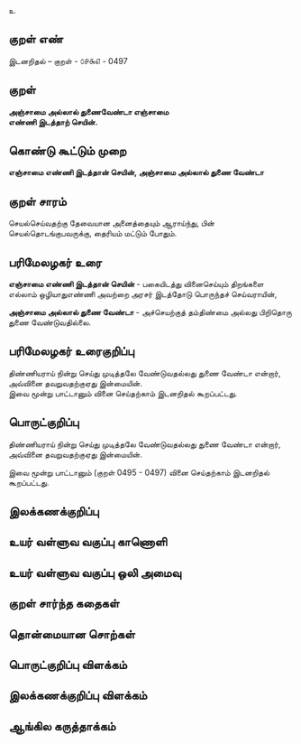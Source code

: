 உ

## குறள் எண் 

இடனறிதல்  – குறள் - ௦௪௯௭ - 0497  

## குறள் 

**அஞ்சாமை அல்லால் துணைவேண்டா எஞ்சாமை  
எண்ணி இடத்தாற் செயின்.**

## கொண்டு கூட்டும் முறை

**எஞ்சாமை எண்ணி இடத்தான் செயின், அஞ்சாமை அல்லால் துணை வேண்டா**

## குறள் சாரம் 

செயல்செய்வதற்கு தேவையான அனைத்தையும் ஆராய்ந்து, பின் செயல்தொடங்குபவருக்கு, தைரியம் மட்டும் போதும்.  

## பரிமேலழகர் உரை

**எஞ்சாமை எண்ணி இடத்தான் செயின்** - பகையிடத்து வினைசெய்யும் திறங்களை எல்லாம் ஒழியாதுஎண்ணி அவற்றை அரசர் இடத்தோடு பொருந்தச் செய்வராயின்,  

**அஞ்சாமை அல்லால் துணை வேண்டா** - அச்செயற்குத் தம்திண்மை அல்லது பிறிதொரு துணை வேண்டுவதில்லை.  

## பரிமேலழகர் உரைகுறிப்பு   

திண்ணியராய் நின்று செய்து முடித்தலே வேண்டுவதல்லது துணை வேண்டா என்றார், அவ்வினை தவறுவதற்குஏது இன்மையின்.  
இவை மூன்று பாட்டானும் வினை செய்தற்காம் இடனறிதல் கூறப்பட்டது.   

## பொருட்குறிப்பு 

திண்ணியராய் நின்று செய்து முடித்தலே வேண்டுவதல்லது துணை வேண்டா என்றார்,  
அவ்வினை தவறுவதற்குஏது இன்மையின். 

இவை மூன்று பாட்டானும் (குறள் 0495 - 0497) வினை செய்தற்காம் இடனறிதல் கூறப்பட்டது.   

## இலக்கணக்குறிப்பு  


## உயர் வள்ளுவ வகுப்பு காணொளி


## உயர் வள்ளுவ வகுப்பு ஒலி அமைவு 

 
## குறள் சார்ந்த கதைகள் 


## தொன்மையான சொற்கள்


## பொருட்குறிப்பு விளக்கம்


## இலக்கணக்குறிப்பு விளக்கம்


## ஆங்கில கருத்தாக்கம் 



